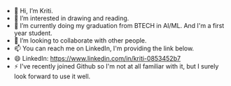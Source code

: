 - 👋 Hi, I’m Kriti.
- 👀 I’m interested in drawing and reading.
- 🌱 I’m currently doing my graduation from BTECH in AI/ML. And I'm a first year student.
- 💞️ I’m looking to collaborate with other people.
- 📫 You can reach me on LinkedIn, I'm providing the link below.
- 😄 LinkedIn: https://www.linkedin.com/in/kriti-0853452b7
- ⚡ I've recently joined Github so I'm not at all familiar with it, but I surely look forward to use it well.
  

<!---
Kriti-here/Kriti-here is a ✨ special ✨ repository because its `README.md` (this file) appears on your GitHub profile.
You can click the Preview link to take a look at your changes.
--->
